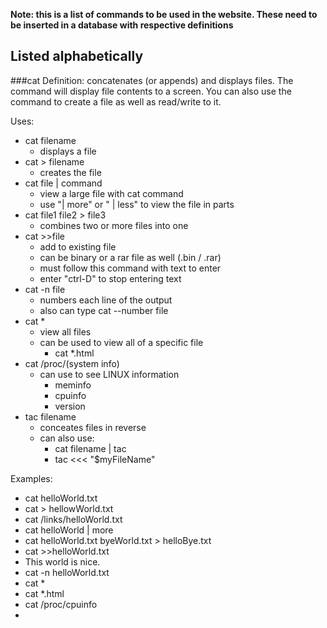 **Note: this is a list of commands to be used in the website. These need to be inserted in a database with respective definitions**

## Listed alphabetically



###cat
Definition: concatenates (or appends) and displays files.
The command will display file contents to a screen. You can also use the command
to create a file as well as read/write to it. 

Uses: 
+ cat filename
  + displays a file
+ cat > filename
  + creates the file
+ cat file | command
  + view a large file with cat command
  + use "| more" or " | less" to view the file in parts
+ cat file1 file2 > file3
  + combines two or more files into one
+ cat >>file
  + add to existing file
  + can be binary or a rar file as well (.bin / .rar)
  + must follow this command with text to enter
  + enter "ctrl-D" to stop entering text
+ cat -n file
  + numbers each line of the output
  + also can type cat --number file
+ cat *
  + view all files
  + can be used to view all of a specific file
    + cat *.html
+ cat /proc/(system info)
  + can use to see LINUX information
    + meminfo
    + cpuinfo
    + version
+ tac filename
  + conceates files in reverse
  + can also use:
    + cat filename | tac
    + tac <<< "$myFileName"


Examples:
+ cat helloWorld.txt
+ cat > hellowWorld.txt
+ cat /links/helloWorld.txt
+ cat helloWorld | more
+ cat helloWorld.txt byeWorld.txt > helloBye.txt
+  cat >>helloWorld.txt
  + This world is nice. <ctrl-D>
+ cat -n helloWorld.txt
+ cat *
+ cat *.html
+ cat /proc/cpuinfo
+ 


